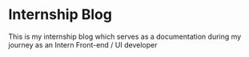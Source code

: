 # Internship Blog 
This is my internship blog which serves as a documentation during my journey as an Intern Front-end / UI developer 
